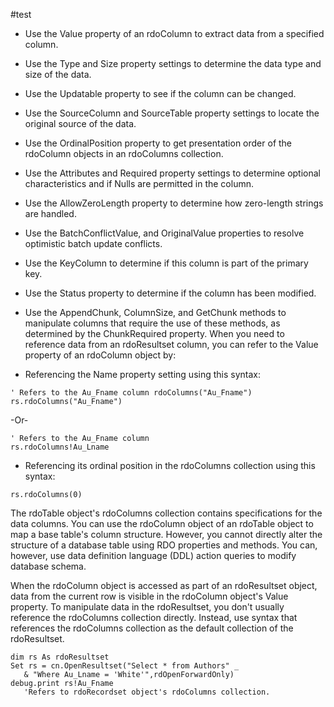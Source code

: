 #test

* Use the Value property of an rdoColumn to extract data from a specified column.

* Use the Type and Size property settings to determine the data type and size of the data.

* Use the Updatable property to see if the column can be changed.

* Use the SourceColumn and SourceTable property settings to locate the original source of the data.

* Use the OrdinalPosition property to get presentation order of the rdoColumn objects in an rdoColumns collection.

* Use the Attributes and Required property settings to determine optional characteristics and if Nulls are permitted in the column.

* Use the AllowZeroLength property to determine how zero-length strings are handled.

* Use the BatchConflictValue, and OriginalValue properties to resolve optimistic batch update conflicts.

* Use the KeyColumn to determine if this column is part of the primary key.

* Use the Status property to determine if the column has been modified.

* Use the AppendChunk, ColumnSize, and GetChunk methods to manipulate columns that require the use of these methods, as determined by the ChunkRequired property.
When you need to reference data from an rdoResultset column, you can refer to the Value property of an rdoColumn object by:

* Referencing the Name property setting using this syntax:
```
' Refers to the Au_Fname column rdoColumns("Au_Fname")
rs.rdoColumns("Au_Fname")
```
-Or-
```
' Refers to the Au_Fname column 
rs.rdoColumns!Au_Lname 
``` 
* Referencing its ordinal position in the rdoColumns collection using this syntax:
```
rs.rdoColumns(0)
```

The rdoTable object's rdoColumns collection contains specifications for the data columns. You can use the rdoColumn object of an rdoTable object to map a base table's column structure. However, you cannot directly alter the structure of a database table using RDO properties and methods. You can, however, use data definition language (DDL) action queries to modify database schema.

When the rdoColumn object is accessed as part of an rdoResultset object, data from the current row is visible in the rdoColumn object's Value property. To manipulate data in the rdoResultset, you don't usually reference the rdoColumns collection directly. Instead, use syntax that references the rdoColumns collection as the default collection of the rdoResultset.

```
dim rs As rdoResultset
Set rs = cn.OpenResultset("Select * from Authors" _
   & "Where Au_Lname = 'White'",rdOpenForwardOnly)
debug.print rs!Au_Fname   
   'Refers to rdoRecordset object's rdoColumns collection. 
```




